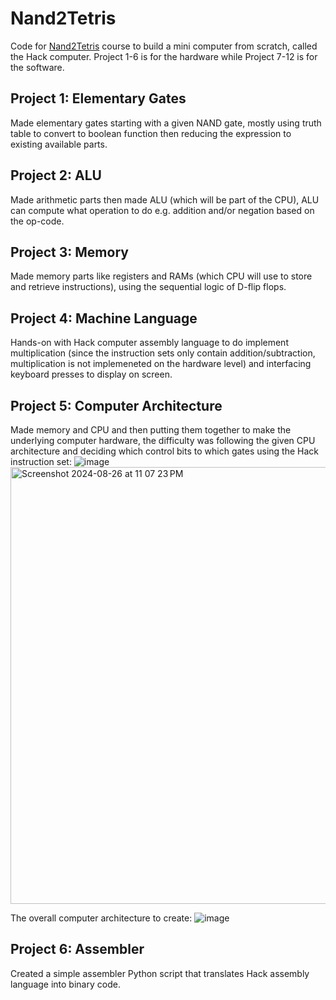 # Nand2Tetris

Code for [Nand2Tetris](https://www.nand2tetris.org/) course to build a mini computer from scratch, called the Hack computer.
Project 1-6 is for the hardware while Project 7-12 is for the software.

## Project 1: Elementary Gates

Made elementary gates starting with a given NAND gate, mostly using truth table to convert to boolean function then reducing the expression to existing available parts.

## Project 2: ALU

Made arithmetic parts then made ALU (which will be part of the CPU), ALU can compute what operation to do e.g. addition and/or negation based on the op-code.

## Project 3: Memory

Made memory parts like registers and RAMs (which CPU will use to store and retrieve instructions), using the sequential logic of D-flip flops.

## Project 4: Machine Language

Hands-on with Hack computer assembly language to do implement multiplication (since the instruction sets only contain addition/subtraction, multiplication is not implemeneted on the hardware level) and interfacing keyboard presses to display on screen.

## Project 5: Computer Architecture

Made memory and CPU and then putting them together to make the underlying computer hardware, the difficulty was following the given CPU architecture and deciding which control bits to which gates using the Hack instruction set:
![image](https://github.com/user-attachments/assets/d90bf3fa-3689-4d77-a844-84365587ac08)
<img width="699" alt="Screenshot 2024-08-26 at 11 07 23 PM" src="https://github.com/user-attachments/assets/7da81a1b-8ca0-46e2-a3bc-d6194466a707">

The overall computer architecture to create:
![image](https://github.com/user-attachments/assets/239b5863-1a1b-4adc-9e40-01f7ea0b9f8e)

## Project 6: Assembler

Created a simple assembler Python script that translates Hack assembly language into binary code.
